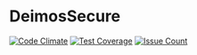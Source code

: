 # DeimosSecure

[![Code Climate](https://codeclimate.com/github/REZ1DENT3/DeimosSecure/badges/gpa.svg)](https://codeclimate.com/github/REZ1DENT3/DeimosSecure)
[![Test Coverage](https://codeclimate.com/github/REZ1DENT3/DeimosSecure/badges/coverage.svg)](https://codeclimate.com/github/REZ1DENT3/DeimosSecure/coverage)
[![Issue Count](https://codeclimate.com/github/REZ1DENT3/DeimosSecure/badges/issue_count.svg)](https://codeclimate.com/github/REZ1DENT3/DeimosSecure)
